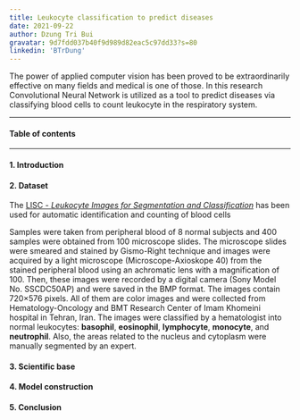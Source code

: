 ```yaml
---
title: Leukocyte classification to predict diseases
date: 2021-09-22
author: Dzung Tri Bui
gravatar: 9d7fdd037b40f9d989d82eac5c97dd33?s=80 
linkedin: 'BTrDung'
---
```

The power of applied computer vision has been proved to be extraordinarily effective on many fields and medical is one of those. In this research Convolutional Neural Network is utilized as a tool to predict diseases via classifying blood cells to count leukocyte in the respiratory system.

---
#### Table of contents

---
#### 1. Introduction


#### 2. Dataset 

The [LISC - *Leukocyte Images for Segmentation and Classification*](http://users.cecs.anu.edu.au/~hrezatofighi/Data/Leukocyte%20Data.htm) has been used for automatic identification and counting of blood cells

Samples were taken from peripheral blood of 8 normal subjects and 400 samples were obtained from 100 microscope slides. The microscope slides were smeared and stained by Gismo-Right technique and images were acquired by a light microscope (Microscope-Axioskope 40) from the stained peripheral blood using an achromatic lens with a magnification of 100. Then, these images were recorded by a digital camera (Sony Model No. SSCDC50AP) and were saved in the BMP format. The images contain 720×576 pixels.
All of them are color images and were collected from Hematology-Oncology and BMT Research Center of Imam Khomeini hospital in Tehran, Iran. The images were classified by a hematologist into normal leukocytes: **basophil**, **eosinophil**, **lymphocyte**, **monocyte**, and **neutrophil**. Also, the areas related to the nucleus and cytoplasm were manually segmented by an expert.    


#### 3. Scientific base

#### 4. Model construction

#### 5. Conclusion